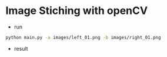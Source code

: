 # Image Stiching with openCV

- run

```bash
python main.py -a images/left_01.png -b images/right_01.png
```

- result

